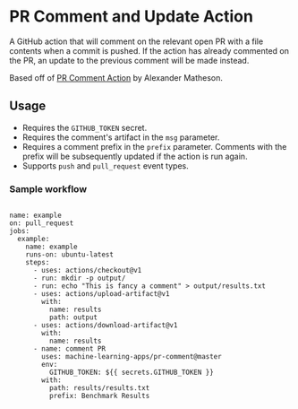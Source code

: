 # PR Comment and Update Action

A GitHub action that will comment on the relevant open PR with a file contents when a commit is pushed. If the action has already commented on the PR, an update to the previous comment will be made instead.

Based off of [PR Comment Action](https://github.com/machine-learning-apps/pr-comment) by Alexander Matheson.

## Usage

- Requires the `GITHUB_TOKEN` secret.
- Requires the comment's artifact in the `msg` parameter.
- Requires a comment prefix in the `prefix` parameter. Comments with the prefix will be subsequently updated if the action is run again.
- Supports `push` and `pull_request` event types.

### Sample workflow

```
  
name: example
on: pull_request
jobs:
  example:
    name: example
    runs-on: ubuntu-latest
    steps:
      - uses: actions/checkout@v1
      - run: mkdir -p output/
      - run: echo "This is fancy a comment" > output/results.txt
      - uses: actions/upload-artifact@v1
        with:
          name: results
          path: output
      - uses: actions/download-artifact@v1
        with:
          name: results
      - name: comment PR
        uses: machine-learning-apps/pr-comment@master
        env:
          GITHUB_TOKEN: ${{ secrets.GITHUB_TOKEN }}
        with:
          path: results/results.txt
          prefix: Benchmark Results
```
